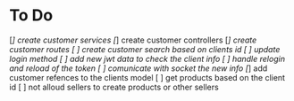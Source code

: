 # To Do

[*] create customer services
[*] create customer controllers
[*] create customer routes
[ ] create customer search based on clients id
[ ] update login method
[ ] add new jwt data to check the client info
[ ] handle relogin and reload of the token
[ ] comunicate with socket the new info
[*] add customer refences to the clients model
[ ] get products based on the client id
[ ] not alloud sellers to create products or other sellers